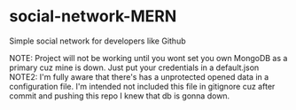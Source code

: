 # social-network-MERN
 Simple social network for developers like Github

NOTE: Project will not be working until you wont set you own MongoDB as a primary cuz mine is down. Just put your credentials in a default.json 
NOTE2: I'm fully aware that there's has a unprotected opened data in a configuration file. I'm intended not included this file in gitignore cuz after commit and pushing this repo I knew that db is gonna down. 
